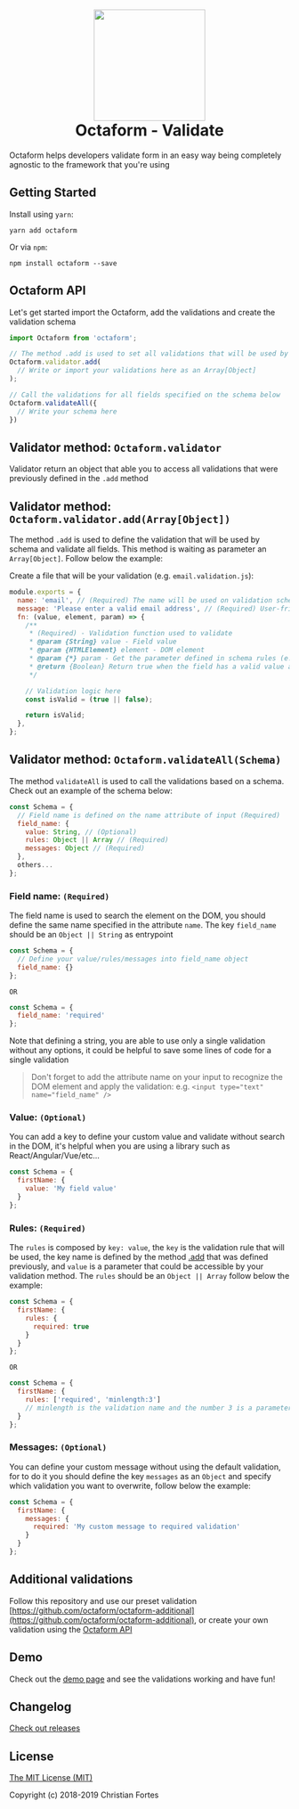 <h1 align="center">
  <div align="center">
    <img src="https://avatars2.githubusercontent.com/u/37938941?s=400&u=b7a61cbf6b9686cb78d50258213b256159dbb7af&v=4" height="200" width="200"/>
  </div>
  <div align="center">Octaform - Validate</div>
</h1>

Octaform helps developers validate form in an easy way being completely agnostic to the framework that you're using

## Getting Started

Install using `yarn`:
```
yarn add octaform
```

Or via `npm`:
```
npm install octaform --save
```

## Octaform API

Let's get started import the Octaform, add the validations and create the validation schema
```js
import Octaform from 'octaform';

// The method .add is used to set all validations that will be used by the user schema
Octaform.validator.add(
  // Write or import your validations here as an Array[Object]
);

// Call the validations for all fields specified on the schema below
Octaform.validateAll({ 
  // Write your schema here
})
```

## Validator method: `Octaform.validator`
Validator return an object that able you to access all validations that were previously defined in the `.add` method

## Validator method: `Octaform.validator.add(Array[Object])`
The method `.add` is used to define the validation that will be used by schema and validate all fields. This method is waiting as parameter an `Array[Object]`. Follow below the example:

Create a file that will be your validation (e.g. `email.validation.js`):

```js
module.exports = {
  name: 'email', // (Required) The name will be used on validation schema
  message: 'Please enter a valid email address', // (Required) User-friendly error message
  fn: (value, element, param) => {
    /**
     * (Required) - Validation function used to validate
     * @param {String} value - Field value
     * @param {HTMLElement} element - DOM element
     * @param {*} param - Get the parameter defined in schema rules (e.g. minlength:3)
     * @return {Boolean} Return true when the field has a valid value and false when is invalid
     */

    // Validation logic here
    const isValid = (true || false);

    return isValid;
  },
};
```

## Validator method: `Octaform.validateAll(Schema)`
The method `validateAll` is used to call the validations based on a schema. Check out an example of the schema below:

```js
const Schema = {
  // Field name is defined on the name attribute of input (Required)
  field_name: {
    value: String, // (Optional)
    rules: Object || Array // (Required)
    messages: Object // (Required)
  },
  others...
};
```

### Field name: `(Required)`
The field name is used to search the element on the DOM, you should define the same name specified in the attribute `name`. The key `field_name` should be an `Object || String` as entrypoint

```js
const Schema = {
  // Define your value/rules/messages into field_name object
  field_name: {}
};
```

`OR` 

```js
const Schema = {
  field_name: 'required'
};
```
Note that defining a string, you are able to use only a single validation without any options, it could be helpful to save some lines of code for a single validation

> Don't forget to add the attribute name on your input to recognize the DOM element and apply the validation: 
> e.g. `<input type="text" name="field_name" />`

### Value: `(Optional)`
You can add a key to define your custom value and validate without search in the DOM,
it's helpful when you are using a library such as React/Angular/Vue/etc...

```js
const Schema = {
  firstName: {
    value: 'My field value'
  }
};
```

### Rules: `(Required)`
The `rules` is composed by `key: value`, the `key` is the validation rule that will be used, the key name is defined by the method [.add](#validator-method-octaformvalidatoraddarrayobject) that was defined previously, and `value` is a parameter that could be accessible by your validation method. The `rules` should be an `Object || Array` follow below the example:

```js
const Schema = {
  firstName: {
    rules: {
      required: true
    }
  }
};
```

`OR`

```js
const Schema = {
  firstName: {
    rules: ['required', 'minlength:3']
    // minlength is the validation name and the number 3 is a parameter
  }
};
```

### Messages: `(Optional)`
You can define your custom message without using the default validation, for to do it you should define the key `messages` as an `Object` and specify which validation you want to overwrite, follow below the example:

```js
const Schema = {
  firstName: {
    messages: {
      required: 'My custom message to required validation'
    }
  }
};
```

## Additional validations

Follow this repository and use our preset validation [https://github.com/octaform/octaform-additional](https://github.com/octaform/octaform-additional), or create your own validation using the [Octaform API](#octaform-api)

## Demo
Check out the [demo page](https://octaform.github.io/demo) and see the validations working and have fun!

## Changelog
[Check out releases](https://github.com/octaform/octaform/releases)

## License
[The MIT License (MIT)](/LICENSE)

Copyright (c) 2018-2019 Christian Fortes
